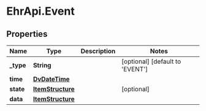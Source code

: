 # EhrApi.Event

## Properties

Name | Type | Description | Notes
------------ | ------------- | ------------- | -------------
**_type** | **String** |  | [optional] [default to &#39;EVENT&#39;]
**time** | [**DvDateTime**](DvDateTime.md) |  | 
**state** | [**ItemStructure**](ItemStructure.md) |  | [optional] 
**data** | [**ItemStructure**](ItemStructure.md) |  | 


